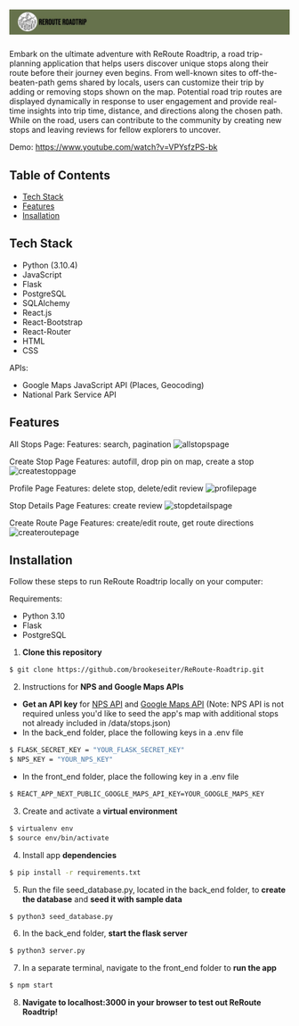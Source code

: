 <!-- # ![ReRoute-Roadtrip](https://github.com/brookeseiter/ReRoute-Roadtrip/blob/main/back_end/static/app_screenshots/Banner.png?raw=true "Banner") -->
# ![ReRoute-Roadtrip](https://github.com/brookeseiter/ReRoute-Roadtrip/blob/main/front_end/public/Images/design-6.png?raw=true "Banner")
Embark on the ultimate adventure with ReRoute Roadtrip, a road trip-planning application that helps users discover unique stops along their route before their journey even begins. From well-known sites to off-the-beaten-path gems shared by locals, users can customize their trip by adding or removing stops shown on the map. Potential road trip routes are displayed dynamically in response to user engagement and provide real-time insights into trip time, distance, and directions along the chosen path. While on the road, users can contribute to the community by creating new stops and leaving reviews for fellow explorers to uncover.

Demo: https://www.youtube.com/watch?v=VPYsfzPS-bk

## Table of Contents
- [Tech Stack](#tech)
- [Features](#features)
- [Insallation](#installation)

## <a name="tech">Tech Stack</a>
- Python (3.10.4)
- JavaScript
- Flask
- PostgreSQL
- SQLAlchemy
- React.js
- React-Bootstrap
- React-Router
- HTML
- CSS

APIs:
- Google Maps JavaScript API (Places, Geocoding) 
- National Park Service API

## <a name="features">Features</a>
All Stops Page:
Features: search, pagination
![allstopspage](https://github.com/brookeseiter/ReRoute-Roadtrip/assets/100550224/e97399a5-00d5-430a-8aba-7cb4be2a3227)

Create Stop Page
Features: autofill, drop pin on map, create a stop
![createstoppage](https://github.com/brookeseiter/gifs/blob/main/reroute-roadtrip/gifs/createstoppage.gif)

Profile Page
Features: delete stop, delete/edit review
![profilepage](https://github.com/brookeseiter/gifs/blob/main/reroute-roadtrip/gifs/profilepage.gif)

Stop Details Page
Features: create review
![stopdetailspage](https://github.com/brookeseiter/gifs/blob/main/reroute-roadtrip/gifs/stopdetailspage.gif)

Create Route Page
Features: create/edit route, get route directions
![createroutepage](https://github.com/brookeseiter/gifs/blob/main/reroute-roadtrip/gifs/createroutepage.gif)

## <a name="installation">Installation</a>
Follow these steps to run ReRoute Roadtrip locally on your computer:

Requirements:
- Python 3.10
- Flask
- PostgreSQL

1. **Clone this repository**
```sh
$ git clone https://github.com/brookeseiter/ReRoute-Roadtrip.git
```
2. Instructions for **NPS and Google Maps APIs**
- **Get an API key** for [NPS API](https://www.nps.gov/subjects/developer/get-started.htm) and [Google Maps API](https://developers.google.com/maps) (Note: NPS API is not required unless you'd like to seed the app's map with additional stops not already included in /data/stops.json)
- In the back_end folder, place the following keys in a .env file
```sh
$ FLASK_SECRET_KEY = "YOUR_FLASK_SECRET_KEY"
$ NPS_KEY = "YOUR_NPS_KEY"
```
- In the front_end folder, place the following key in a .env file
```sh
$ REACT_APP_NEXT_PUBLIC_GOOGLE_MAPS_API_KEY=YOUR_GOOGLE_MAPS_KEY
```
3. Create and activate a **virtual environment**
```sh
$ virtualenv env
$ source env/bin/activate
```
4. Install app **dependencies**
```sh
$ pip install -r requirements.txt
```
5. Run the file seed_database.py, located in the back_end folder, to **create the database** and **seed it with sample data**
```sh
$ python3 seed_database.py
```
6. In the back_end folder, **start the flask server**
```sh
$ python3 server.py
```
7. In a separate terminal, navigate to the front_end folder to **run the app**
```sh
$ npm start
```
8. **Navigate to localhost:3000 in your browser to test out ReRoute Roadtrip!**
